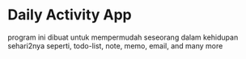 # Daily Activity App
program ini dibuat untuk mempermudah seseorang dalam kehidupan sehari2nya seperti, todo-list, note, memo, email, and many more
